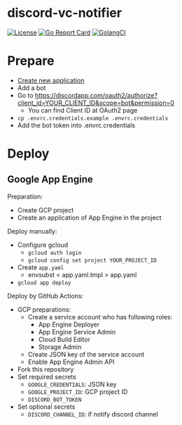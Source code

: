 discord-vc-notifier
===================

[![License](https://img.shields.io/github/license/nownabe/discord-vc-notifier.svg?style=popout)](https://github.com/nownabe/discord-vc-notifier/blob/master/LICENSE.txt)
[![Go Report Card](https://goreportcard.com/badge/github.com/nownabe/discord-vc-notifier)](https://goreportcard.com/report/github.com/nownabe/discord-vc-notifier)
[![GolangCI](https://golangci.com/badges/github.com/nownabe/discord-vc-notifier.svg)](https://golangci.com/r/github.com/nownabe/discord-vc-notifier)

# Prepare

* [Create new application](https://discordapp.com/developers/applications/)
* Add a bot
* Go to https://discordapp.com/oauth2/authorize?client_id=YOUR_CLIENT_ID&scope=bot&permission=0
  * You can find Client ID at OAuth2 page
* `cp .envrc.credentials.example .envrc.credentials`
* Add the bot token into .envrc.credentials

# Deploy

## Google App Engine

Preparation:

* Create GCP project
* Create an application of App Engine in the project

Deploy manually:

* Configure gcloud
  * `gcloud auth login`
  * `gcloud config set project YOUR_PROJECT_ID`
* Create `app.yaml`
  * envsubst < app.yaml.tmpl > app.yaml
* `gcloud app deploy`

Deploy by GitHub Actions:

* GCP preparations:
  * Create a service account who has following roles:
    * App Engine Deployer
    * App Engine Service Admin
    * Cloud Build Editor
    * Storage Admin
  * Create JSON key of the service account
  * Enable App Engine Admin API
* Fork this repository
* Set required secrets
  * `GOOGLE_CREDENTIALS`: JSON key
  * `GOOGLE_PROJECT_ID`: GCP project ID
  * `DISCORD_BOT_TOKEN`
* Set optional secrets
  * `DISCORD_CHANNEL_ID`: if notify discord channel
